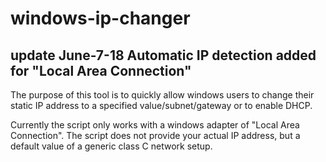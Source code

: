# windows-ip-changer

update June-7-18
Automatic IP detection added for "Local Area Connection"
-----------------

The purpose of this tool is to quickly allow windows users to change their static IP address
to a specified value/subnet/gateway or to enable DHCP.

Currently the script only works with a windows adapter of "Local Area Connection".
The script does not provide your actual IP address, but a default value of a generic class C network setup.

